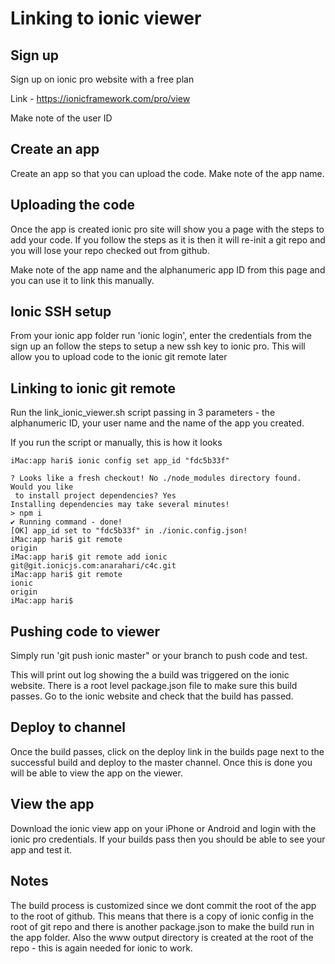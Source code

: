 # Linking to ionic viewer

## Sign up

Sign up on ionic pro website with a free plan

Link - https://ionicframework.com/pro/view

Make note of the user ID

## Create an app

Create an app so that you can upload the code.
Make note of the app name.

## Uploading the code

Once the app is created ionic pro site will show you a page with the steps to add your code.
If you follow the steps as it is then it will re-init a git repo and you will lose your repo checked out from github.

Make note of the app name and the alphanumeric app ID from this page and you can use it to link this manually.

## Ionic SSH setup

From your ionic app folder run 'ionic login', enter the credentials from the sign up an follow the steps to setup a new ssh key to ionic pro.
This will allow you to upload code to the ionic git remote later

## Linking to ionic git remote

Run the link_ionic_viewer.sh script passing in 3 parameters - the alphanumeric ID, your user name and the name of the app you created.

If you run the script or manually, this is how it looks 

~~~~
iMac:app hari$ ionic config set app_id "fdc5b33f"

? Looks like a fresh checkout! No ./node_modules directory found. Would you like
 to install project dependencies? Yes
Installing dependencies may take several minutes!
> npm i
✔ Running command - done!
[OK] app_id set to "fdc5b33f" in ./ionic.config.json!
iMac:app hari$ git remote
origin
iMac:app hari$ git remote add ionic git@git.ionicjs.com:anarahari/c4c.git
iMac:app hari$ git remote
ionic
origin
iMac:app hari$ 

~~~~

## Pushing code to viewer

Simply run 'git push ionic master" or your branch to push code and test.

This will  print out log showing the a build was triggered on the ionic website. There is a root level package.json file to make sure this build passes.
Go to the ionic website and check that the build has passed.

## Deploy to channel

Once the build passes, click on the deploy link in the builds page next to the successful build and deploy to the master channel.
Once this is done you will be able to view the app on the viewer.

## View the app 

Download the ionic view app on your iPhone or Android and login with the ionic pro credentials.
If your builds pass then you should be able to see your app and test it.

## Notes

The build process is customized since we dont commit the root of the app to the root of github.
This means that there is a copy of ionic config in the root of git repo and there is another package.json to make the build run in the app folder.
Also the www output directory is created at the root of the repo - this is again needed for ionic to work.